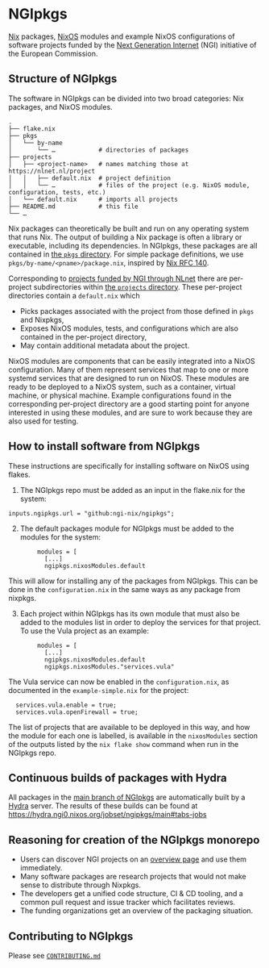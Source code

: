 # NGIpkgs

[Nix] packages, [NixOS] modules and example NixOS configurations of software projects funded by the [Next Generation Internet] (NGI) initiative of the European Commission.

[Nix]: https://nixos.org/manual/nix
[NixOS]: https://nixos.org/manual/nixos
[Next Generation Internet]: https://www.ngi.eu

## Structure of NGIpkgs

The software in NGIpkgs can be divided into two broad categories: Nix packages, and NixOS modules.

```
.
├── flake.nix
├── pkgs
│   └── by-name
│       └── …            # directories of packages
├── projects
│   ├── <project-name>   # names matching those at https://nlnet.nl/project
│   │   ├── default.nix  # project definition
│   │   └── …            # files of the project (e.g. NixOS module, configuration, tests, etc.)
│   └── default.nix      # imports all projects 
├── README.md            # this file
└── …
```

Nix packages can theoretically be built and run on any operating system that runs Nix.
The output of building a Nix package is often a library or executable, including its dependencies.
In NGIpkgs, these packages are all contained in [the `pkgs` directory](./pkgs).
For simple package definitions, we use `pkgs/by-name/<pname>/package.nix`, inspired by [Nix RFC 140].

[Nix RFC 140]: https://github.com/NixOS/rfcs/blob/c8569f6719356009204133cd00d92010889ed56d/rfcs/0140-simple-package-paths.md

Corresponding to [projects funded by NGI through NLnet](https://nlnet.nl/project/) there are per-project subdirectories within [the `projects` directory](./projects).
These per-project directories contain a `default.nix` which
- Picks packages associated with the project from those defined in `pkgs` and Nixpkgs,
- Exposes NixOS modules, tests, and configurations which are also contained in the per-project directory,
- May contain additional metadata about the project.

NixOS modules are components that can be easily integrated into a NixOS configuration.
Many of them represent services that map to one or more systemd services that are designed to run on NixOS.
These modules are ready to be deployed to a NixOS system, such as a container, virtual machine, or physical machine.
Example configurations found in the corresponding per-project directory are a good starting point for anyone interested in using these modules, and are sure to work because they are also used for testing.

## How to install software from NGIpkgs

These instructions are specifically for installing software on NixOS using flakes.

1) The NGIpkgs repo must be added as an input in the flake.nix for the system:
```
inputs.ngipkgs.url = "github:ngi-nix/ngipkgs";
```

2) The default packages module for NGIpkgs must be added to the modules for the system:
```
        modules = [
          [...]
          ngipkgs.nixosModules.default
```

This will allow for installing any of the packages from NGIpkgs. This can be done in the `configuration.nix` in the same ways as any package from nixpkgs.

3) Each project within NGIpkgs has its own module that must also be added to the modules list in order to deploy the services for that project.
To use the Vula project as an example:
```
        modules = [
          [...]
          ngipkgs.nixosModules.default
          ngipkgs.nixosModules."services.vula"
```

The Vula service can now be enabled in the `configuration.nix`, as documented in the `example-simple.nix` for the project:
```
  services.vula.enable = true;
  services.vula.openFirewall = true;
```

The list of projects that are available to be deployed in this way, and how the module for each one is labelled, is available in the `nixosModules` section of the outputs listed by the `nix flake show` command when run in the NGIpkgs repo. 

## Continuous builds of packages with Hydra

All packages in the [main branch of NGIpkgs](https://github.com/ngi-nix/ngipkgs/tree/main) are automatically built by a [Hydra](https://github.com/NixOS/hydra) server.
The results of these builds can be found at <https://hydra.ngi0.nixos.org/jobset/ngipkgs/main#tabs-jobs>

## Reasoning for creation of the NGIpkgs monorepo

- Users can discover NGI projects on an [overview page](https://ngi-nix.github.io/ngipkgs/) and use them immediately.
- Many software packages are research projects that would not make sense to distribute through Nixpkgs.
- The developers get a unified code structure, CI & CD tooling, and a common pull request and issue tracker which facilitates reviews.
- The funding organizations get an overview of the packaging situation.

## Contributing to NGIpkgs

Please see [`CONTRIBUTING.md`](CONTRIBUTING.md)
